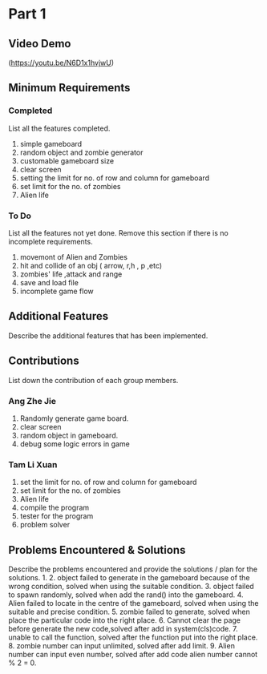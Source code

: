 # Part 1

## Video Demo

(https://youtu.be/N6D1x1hvjwU)

## Minimum Requirements

### Completed

List all the features completed.

1. simple gameboard
2. random object and zombie generator
3. customable gameboard size
4. clear screen
5. setting the limit for no. of row and column for gameboard
6. set limit for the no. of zombies
7. Alien life

### To Do

List all the features not yet done. Remove this section if there is no incomplete requirements.

1. movemont of Alien and Zombies
2. hit and collide of an obj ( arrow, r,h , p ,etc)
3. zombies' life ,attack and range
4. save and load file
5. incomplete game flow

## Additional Features

Describe the additional features that has been implemented.

## Contributions

List down the contribution of each group members.

### Ang Zhe Jie

1. Randomly generate game board.
2. clear screen
3. random object in gameboard.
4. debug some logic errors in game

### Tam Li Xuan

1. set the limit for no. of row and column for gameboard
2. set limit for the no. of zombies
3. Alien life
4. compile the program
5. tester for the program
6. problem solver


## Problems Encountered & Solutions

Describe the problems encountered and provide the solutions / plan for the solutions.
1. 
2. object failed to generate in the gameboard because of the wrong condition, solved when using the suitable condition.
3. object failed to spawn randomly, solved when add the rand() into the gameboard.
4. Alien failed to locate in the centre of the gameboard, solved when using the suitable and precise condition.
5. zombie failed to generate, solved when place the particular code into the right place.
6. Cannot clear the page before generate the new code,solved after add in system(cls)code.
7. unable to call the function, solved after the function put into the right place.
8. zombie number can input unlimited, solved after add limit.
9. Alien number can input even number, solved after add code alien number cannot % 2 = 0.


